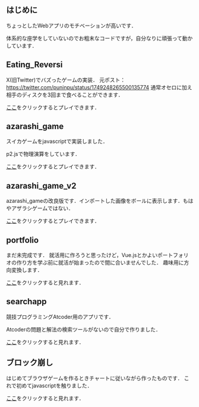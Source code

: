 ## はじめに
ちょっとしたWebアプリのモチベーションが高いです．

体系的な座学をしていないのでお粗末なコードですが，自分なりに頑張って動かしています．

## Eating_Reversi
X(旧Twitter)でバズったゲームの実装．
元ポスト：https://twitter.com/puninpu/status/1749248265500135774
通常オセロに加え相手のディスクを3回まで食べることができます．

[ここ](https://andoryoto.github.io/WebApplication/Eating_Reversi/)をクリックするとプレイできます．

## azarashi_game
スイカゲームをjavascriptで実装しました．

p2.jsで物理演算をしています．

[ここ](https://andoryoto.github.io/WebApplication/azarashi_game/)をクリックするとプレイできます．

## azarashi_game_v2
azarashi_gameの改良版です．インポートした画像をボールに表示します．もはやアザラシゲームではない．

[ここ](https://andoryoto.github.io/WebApplication/azarashi_game_v2/)をクリックするとプレイできます．

## portfolio
まだ未完成です．
就活用に作ろうと思ったけど，Vue.jsとかよいポートフォリオの作り方を学ぶ前に就活が始まったので間に合いませんでした．
趣味用に方向変換します．

[ここ](https://andoryoto.github.io/WebApplication/portfolio/)をクリックすると見れます．

## searchapp
競技プログラミングAtcoder用のアプリです．

Atcoderの問題と解法の検索ツールがないので自分で作りました．

[ここ](https://andoryoto.github.io/WebApplication/searchapp/)をクリックすると見れます．

## ブロック崩し
はじめてブラウザゲームを作るときチャートに従いながら作ったものです．
これで初めてjavascriptを触りました．

[ここ](https://andoryoto.github.io/WebApplication/ブロック崩し/lesson01.html)をクリックすると見れます．
